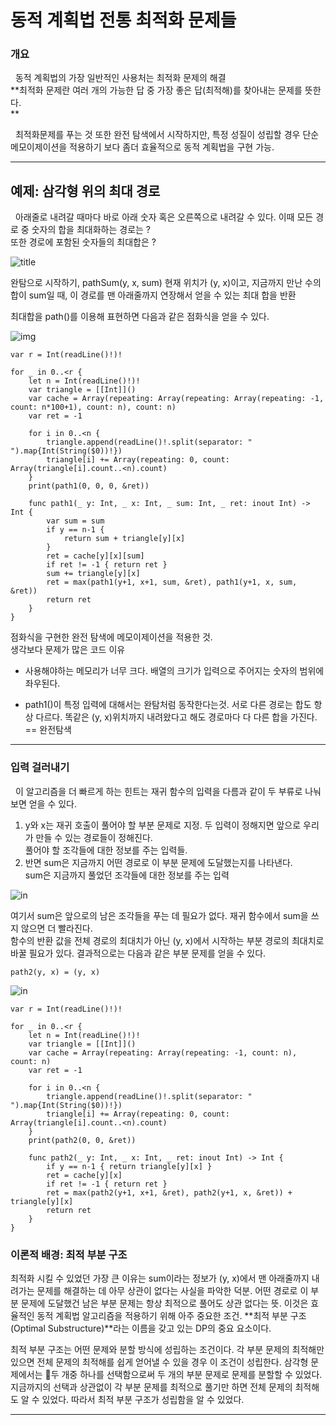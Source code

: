 # **동적 계획법 전통 최적화 문제들**

### 개요

  동적 계획법의 가장 일반적인 사용처는 최적화 문제의 해결  
**최적화 문제란 여러 개의 가능한 답 중 가장 좋은 답(최적해)를 찾아내는 문제를 뜻한다.  
**

  최적화문제를 푸는 것 또한 완전 탐색에서 시작하지만, 특정 성질이 성립할 경우 단순 메모이제이션을 적용하기 보다 좀더 효율적으로 동적 계획법을 구현 가능.

---

## 예제: 삼각형 위의 최대 경로

  아래줄로 내려갈 때마다 바로 아래 숫자 혹은 오른쪽으로 내려갈 수 있다. 이때 모든 경로 중 숫자의 합을 최대화하는 경로는 ?  
또한 경로에 포함된 숫자들의 최대합은 ? 

![title](https://img1.daumcdn.net/thumb/R1280x0/?scode=mtistory2&fname=https%3A%2F%2Fblog.kakaocdn.net%2Fdn%2F0A1cr%2Fbtr94ysL9XD%2FNsPZnNqVdsK8Ki3tG4zlKk%2Fimg.png)

완탐으로 시작하기, pathSum(y, x, sum) 현재 위치가 (y, x)이고, 지금까지 만난 수의 합이 sum일 때, 이 경로를 맨 아래줄까지 연장해서 얻을 수 있는 최대 합을 반환

최대합을 path()를 이용해 표현하면 다음과 같은 점화식을 얻을 수 있다.

![img](https://img1.daumcdn.net/thumb/R1280x0/?scode=mtistory2&fname=https%3A%2F%2Fblog.kakaocdn.net%2Fdn%2F76QZw%2Fbtr91SezVeC%2FpHiPuczypax4ts4sgps9N1%2Fimg.png)

```
var r = Int(readLine()!)!

for _ in 0..<r {
	let n = Int(readLine()!)!
	var triangle = [[Int]]()
	var cache = Array(repeating: Array(repeating: Array(repeating: -1, count: n*100+1), count: n), count: n)
	var ret = -1
	
	for i in 0..<n {
		triangle.append(readLine()!.split(separator: " ").map{Int(String($0))!})
		triangle[i] += Array(repeating: 0, count: Array(triangle[i].count..<n).count)
	}
	print(path1(0, 0, 0, &ret))
	
	func path1(_ y: Int, _ x: Int, _ sum: Int, _ ret: inout Int) -> Int {
		var sum = sum
		if y == n-1 {
			return sum + triangle[y][x]
		}
		ret = cache[y][x][sum]
		if ret != -1 { return ret }
		sum += triangle[y][x]
		ret = max(path1(y+1, x+1, sum, &ret), path1(y+1, x, sum, &ret))
		return ret
	}
}
```

점화식을 구현한 완전 탐색에 메모이제이션을 적용한 것.  
생각보다 문제가 많은 코드 이유

-   사용해야하는 메모리가 너무 크다. 배열의 크기가 입력으로 주어지는 숫자의 범위에 좌우된다.  
      
    
-   path1()이 특정 입력에 대해서는 완탐처럼 동작한다는것. 서로 다른 경로는 합도 항상 다르다. 똑같은 (y, x)위치까지 내려왔다고 해도 경로마다 다 다른 합을 가진다. == 완전탐색

---

### 입력 걸러내기

  이 알고리즘을 더 빠르게 하는 힌트는 재귀 함수의 입력을 다름과 같이 두 부류로 나눠 보면 얻을 수 있다.

1.  y와 x는 재귀 호출이 풀어야 할 부분 문제로 지정. 두 입력이 정해지면 앞으로 우리가 만들 수 있는 경로들이 정해진다.  
    풀어야 할 조각들에 대한 정보를 주는 입력들.
2.  반면 sum은 지금까지 어떤 경로로 이 부분 문제에 도달했는지를 나타낸다.  
    sum은 지금까지 풀었던 조각들에 대한 정보를 주는 입력

![in](https://img1.daumcdn.net/thumb/R1280x0/?scode=mtistory2&fname=https%3A%2F%2Fblog.kakaocdn.net%2Fdn%2FXezCD%2Fbtr92vch8hr%2FR8WsUJAdtDfkKGvKPqPark%2Fimg.png)

여기서 sum은 앞으로의 남은 조각들을 푸는 데 필요가 없다. 재귀 함수에서 sum을 쓰지 않으면 더 빨라진다.  
함수의 반환 값을 전체 경로의 최대치가 아닌 (y, x)에서 시작하는 부분 경로의 최대치로 바꿀 필요가 있다. 결과적으로는 다음과 같은 부분 문제를 얻을 수 있다.

```
path2(y, x) = (y, x)
```

![in](https://img1.daumcdn.net/thumb/R1280x0/?scode=mtistory2&fname=https%3A%2F%2Fblog.kakaocdn.net%2Fdn%2FbyTdgg%2Fbtr94k2rJTu%2FCQE1KaEM3WCebdwPorG6O1%2Fimg.png)

```
var r = Int(readLine()!)!

for _ in 0..<r {
	let n = Int(readLine()!)!
	var triangle = [[Int]]()
	var cache = Array(repeating: Array(repeating: -1, count: n), count: n)
	var ret = -1
	
	for i in 0..<n {
		triangle.append(readLine()!.split(separator: " ").map{Int(String($0))!})
		triangle[i] += Array(repeating: 0, count: Array(triangle[i].count..<n).count)
	}
	print(path2(0, 0, &ret))
	
	func path2(_ y: Int, _ x: Int, _ ret: inout Int) -> Int {
		if y == n-1 { return triangle[y][x] }
		ret = cache[y][x]
		if ret != -1 { return ret }
		ret = max(path2(y+1, x+1, &ret), path2(y+1, x, &ret)) + triangle[y][x]
		return ret
	}
}
```

### 이론적 배경: 최적 부분 구조

최적화 시킬 수 있었던 가장 큰 이유는 sum이라는 정보가 (y, x)에서 맨 아래줄까지 내려가는 문제를 해결하는 데 아무 상관이 없다는 사실을 파악한 덕분. 어떤 경로로 이 부분 문제에 도달했건 남은 부분 문제는 항상 최적으로 풀어도 상관 없다는 뜻. 이것은 효율적인 동적 계획법 알고리즘을 적용하기 위해 아주 중요한 조건. **최적 부분 구조(Optimal Substructure)**라는 이름을 갖고 있는 DP의 중요 요소이다.

최적 부분 구조는 어떤 문제와 분할 방식에 성립하는 조건이다. 각 부분 문제의 최적해만 있으면 전체 문제의 최적해를 쉽게 얻어낼 수 있을 경우 이 조건이 성립한다. 삼각형 문제에서는 두 개중 하나를 선택함으로써 두 개의 부분 문제로 문제를 분할할 수 있었다. 지금까지의 선택과 상관없이 각 부분 문제를 최적으로 풀기만 하면 전체 문제의 최적해도 알 수 있었다. 따라서 최적 부분 구조가 성립함을 알 수 있었다.

---